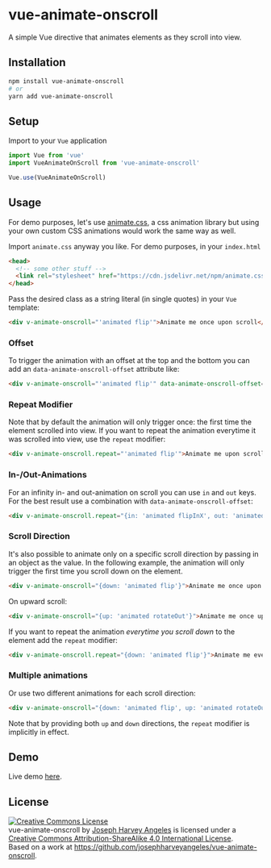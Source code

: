 # vue-animate-onscroll
A simple Vue directive that animates elements as they scroll into view.

## Installation

```sh
npm install vue-animate-onscroll
# or
yarn add vue-animate-onscroll
```

## Setup
Import to your `Vue` application
```javascript
import Vue from 'vue'
import VueAnimateOnScroll from 'vue-animate-onscroll'

Vue.use(VueAnimateOnScroll)
```

## Usage
For demo purposes, let's use [animate.css](https://daneden.github.io/animate.css/),
a css animation library but using your own custom CSS animations would work the same way as well.

Import `animate.css` anyway you like. For demo purposes, in your `index.html`
```html
<head>
  <!-- some other stuff -->
  <link rel="stylesheet" href="https://cdn.jsdelivr.net/npm/animate.css@3.5.2/animate.min.css">
</head>
```

Pass the desired class as a string literal (in single quotes) in your `Vue` template:
```html
<div v-animate-onscroll="'animated flip'">Animate me once upon scroll</div>
```

### Offset
To trigger the animation with an offset at the top and the bottom you can add an `data-animate-onscroll-offset` attribute like:
```html
<div v-animate-onscroll="'animated flip'" data-animate-onscroll-offset="100">Animate me upon scroll with an offset of 100px</div>
```

### Repeat Modifier
Note that by default the animation will only trigger once: the first time the element scrolled into view. If you want to repeat the animation everytime it was scrolled into view, use the `repeat` modifier:
```html
<div v-animate-onscroll.repeat="'animated flip'">Animate me upon scroll forever</div>
```

### In-/Out-Animations
For an infinity in- and out-animation on scroll you can use `in` and `out` keys. For the best result use a combination with `data-animate-onscroll-offset`:
```html
<div v-animate-onscroll.repeat="{in: 'animated flipInX', out: 'animated flipOutX'}" data-animate-onscroll-offset="100">Animate me upon scroll forever</div>
```

### Scroll Direction
It's also possible to animate only on a specific scroll direction by passing in an object as the value. In the following example, the animation will only trigger the first time you scroll down on the element.

```html
<div v-animate-onscroll="{down: 'animated flip'}">Animate me once upon scroll down</div>
```
On upward scroll:
```html
<div v-animate-onscroll="{up: 'animated rotateOut'}">Animate me once upon scroll up</div>
```

If you want to repeat the animation *everytime you scroll down* to the element add the `repeat` modifier:

```html
<div v-animate-onscroll.repeat="{down: 'animated flip'}">Animate me everytime you scroll down on me</div>
```

### Multiple animations
Or use two different animations for each scroll direction:
```html
<div v-animate-onscroll="{down: 'animated flip', up: 'animated rotateOut' }">Animate me upon scroll forever</div>
```
Note that by providing both `up` and `down` directions, the `repeat` modifier is implicitly in effect.

## Demo
Live demo [here](https://vue-animate-onscroll.netlify.com/).

## License

<a rel="license" href="http://creativecommons.org/licenses/by-sa/4.0/"><img alt="Creative Commons License" style="border-width:0" src="https://i.creativecommons.org/l/by-sa/4.0/88x31.png" /></a><br /><span xmlns:dct="http://purl.org/dc/terms/" href="http://purl.org/dc/dcmitype/Text" property="dct:title" rel="dct:type">vue-animate-onscroll</span> by <a xmlns:cc="http://creativecommons.org/ns#" href="www.josephharveyangeles.com" property="cc:attributionName" rel="cc:attributionURL">Joseph Harvey Angeles</a> is licensed under a <a rel="license" href="http://creativecommons.org/licenses/by-sa/4.0/">Creative Commons Attribution-ShareAlike 4.0 International License</a>.<br />Based on a work at <a xmlns:dct="http://purl.org/dc/terms/" href="https://github.com/josephharveyangeles/vue-animate-onscroll" rel="dct:source">https://github.com/josephharveyangeles/vue-animate-onscroll</a>.
